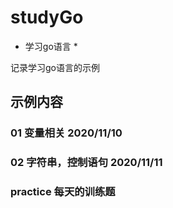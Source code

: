 # studyGo
* 学习go语言 *

记录学习go语言的示例
## 示例内容
###  01 变量相关 2020/11/10
###  02 字符串，控制语句 2020/11/11


### practice 每天的训练题